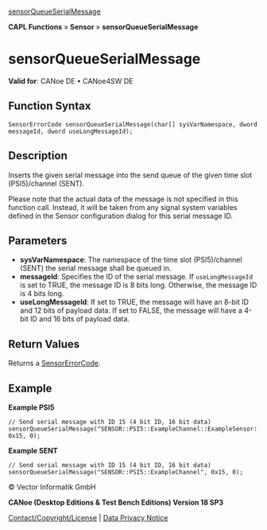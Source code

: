 [sensorQueueSerialMessage](../../../../../CANoeDEFamily.htm#Topics/CAPLFunctions/Sensor/Functions/CAPLfunctionSensorQueueSerialMessage.md)

**CAPL Functions** » **Sensor** » **sensorQueueSerialMessage**

# sensorQueueSerialMessage

**Valid for**: CANoe DE • CANoe4SW DE

## Function Syntax

```plaintext
SensorErrorCode sensorQueueSerialMessage(char[] sysVarNamespace, dword messageId, dword useLongMessageId);
```

## Description

Inserts the given serial message into the send queue of the given time slot (PSI5)/channel (SENT).

Please note that the actual data of the message is not specified in this function call. Instead, it will be taken from any signal system variables defined in the Sensor configuration dialog for this serial message ID.

## Parameters

- **sysVarNamespace**: The namespace of the time slot (PSI5)/channel (SENT) the serial message shall be queued in.
- **messageId**: Specifies the ID of the serial message. If `useLongMessageId` is set to TRUE, the message ID is 8 bits long. Otherwise, the message ID is 4 bits long.
- **useLongMessageId**: If set to TRUE, the message will have an 8-bit ID and 12 bits of payload data. If set to FALSE, the message will have a 4-bit ID and 16 bits of payload data.

## Return Values

Returns a [SensorErrorCode](../CAPLfunctionsSensorEnumeration.md).

## Example

**Example PSI5**

```plaintext
// Send serial message with ID 15 (4 bit ID, 16 bit data)
sensorQueueSerialMessage("SENSOR::PSI5::ExampleChannel::ExampleSensor::ExampleTimeslot", 0x15, 0);
```

**Example SENT**

```plaintext
// Send serial message with ID 15 (4 bit ID, 16 bit data)
sensorQueueSerialMessage("SENSOR::PSI5::ExampleChannel", 0x15, 0);
```

© Vector Informatik GmbH

**CANoe (Desktop Editions & Test Bench Editions) Version 18 SP3**

[Contact/Copyright/License](../../../Shared/ContactCopyrightLicense.md) | [Data Privacy Notice](https://www.vector.com/int/en/company/get-info/privacy-policy/)
